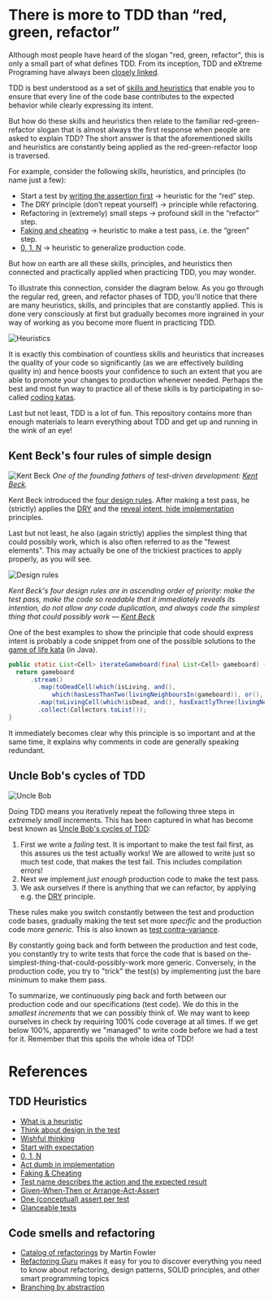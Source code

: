 # There is more to TDD than “red, green, refactor”

Although most people have heard of the slogan "red, green, refactor", 
this is only a small part of what defines TDD. From its inception, 
TDD and eXtreme Programing have always been 
[closely linked](https://www.thoughtworks.com/en-sg/insights/blog/testing/xp-tdd). 

TDD is best understood as a set of 
[skills and heuristics](https://www.qwan.eu/blog-by-tag#tag-test-driven-development) 
that enable you to ensure that every line of the code base contributes to the expected 
behavior while clearly expressing its intent.

But how do these skills and heuristics then relate to the familiar red-green-refactor 
slogan that is almost always the first response when people are asked to explain TDD? 
The short answer is that the aforementioned skills and heuristics are constantly 
being applied as the red-green-refactor loop is traversed.

For example, consider the following skills, heuristics, and principles (to name just a few):

- Start a test by [writing the assertion first](https://www.qwan.eu/2021/07/05/tdd-start-with-expectation.html) → heuristic for the “red” step.
- The DRY principle (don’t repeat yourself) → principle while refactoring.
- Refactoring in (extremely) small steps → profound skill in the “refactor” step.
- [Faking and cheating](https://www.qwan.eu/2021/07/20/tdd-faking-cheating.html) → heuristic to make a test pass, i.e. the “green” step.
- [0, 1, N](https://www.qwan.eu/2021/07/09/tdd-0-1-n.html) → heuristic to generalize production code.

But how on earth are all these skills, principles, and heuristics then connected and 
practically applied when practicing TDD, you may wonder. 

To illustrate this connection, consider the diagram below. 
As you go through the regular red, green, and refactor phases of TDD, 
you'll notice that there are many heuristics, skills, and principles 
that are constantly applied. This is done very consciously at first but 
gradually becomes more ingrained in your way of working as you become more 
fluent in practicing TDD.

![Heuristics](https://github.com/zhendrikse/tdd/raw/master/assets/heuristics.png)

It is exactly this combination of countless skills and heuristics that increases the 
quality of your code so significantly (as we are effectively building quality in) 
and hence boosts your confidence to such an extent that you are able to 
promote your changes to production whenever needed.
Perhaps the best and most fun way to practice all of these skills is by 
participating in so-called [coding katas](https://github.com/zhendrikse/tdd/wiki/Coding-Katas).

Last but not least, TDD is a lot of fun. This repository contains more than enough
materials to learn everything about TDD and get up and running
in the wink of an eye!

## Kent Beck's four rules of simple design

![Kent Beck](https://github.com/zhendrikse/tdd/blob/master/assets/kent_beck.png)
_One of the founding fathers of test-driven development: [Kent Beck](https://en.wikipedia.org/wiki/Kent_Beck)._

Kent Beck introduced the [four design rules](https://martinfowler.com/bliki/BeckDesignRules.html).
After making a test pass, he (strictly) applies the [DRY](https://en.wikipedia.org/wiki/Don%27t_repeat_yourself) 
and the [reveal intent, hide implementation](https://dev.to/codingunicorn/reveal-intent-hide-implementation-42lc) 
principles.

Last but not least, he also (again strictly) applies the simplest thing that could possibly work,
which is also often referred to as the "fewest elements". 
This may actually be one of the trickiest practices to apply properly, as you will see.

![Design rules](https://github.com/zhendrikse/tdd/blob/master/assets/design_rules.png)

_Kent Beck's four design rules are in ascending order of priority: make the test pass, make the code so readable that it immediately reveals its intention, do not allow any code duplication, and always code the simplest thing that could possibly work &mdash; [Kent Beck](https://en.wikipedia.org/wiki/Kent_Beck)_

One of the best examples to show the principle that code should express intent is probably 
a code snippet from one of the possible solutions to the
[game of life kata](https://github.com/zhendrikse/tdd/blob/master/tdd-katas/game-of-life/game-of-life-java/README.md) (in Java). 

```java
public static List<Cell> iterateGameboard(final List<Cell> gameboard) {
  return gameboard
      .stream()
        .map(toDeadCell(which(isLiving, and(), 
            which(hasLessThanTwo(livingNeighboursIn(gameboard)), or(), hasMoreThanThree(livingNeighboursIn(gameboard))))))
        .map(toLivingCell(which(isDead, and(), hasExactlyThree(livingNeighboursIn(gameboard)))))
        .collect(Collectors.toList());
}
```

It immediately becomes clear why this principle is so important and 
at the same time, it explains why comments in code are 
generally speaking redundant.

## Uncle Bob's cycles of TDD

![Uncle Bob](https://github.com/zhendrikse/tdd/blob/master/assets/uncle-bob.png)

Doing TDD means you iteratively repeat the following three steps in _extremely small_ increments.
This has been captured in what has become best known as
[Uncle Bob's cycles of TDD](https://blog.cleancoder.com/uncle-bob/2014/12/17/TheCyclesOfTDD.html):

1. First we write a _failing_ test. It is important to make the test fail first, 
   as this assures us the test actually works! We are allowed to write just so much 
   test code, that makes the test fail. This includes compilation errors!
2. Next we implement _just enough_ production code to make the test pass.
3. We ask ourselves if there is anything that we can refactor, 
   by applying e.g. the [DRY](https://en.wikipedia.org/wiki/Don%27t_repeat_yourself) principle.

These rules make you switch constantly between the test and production 
code bases, gradually making the test set more _specific_ and the 
production code more _generic_. This is also known as 
[test contra-variance](https://blog.cleancoder.com/uncle-bob/2017/10/03/TestContravariance.html).

By constantly going back and forth between the production and test code, 
you constantly try to write tests that force the code that is based
on the-simplest-thing-that-could-possibly-work more generic. 
Conversely, in the production code, you try to "trick" the test(s)
by implementing just the bare minimum to make them pass.

To summarize, we continuously ping back and forth between our production code 
and our specifications (test code). We do this in the _smallest increments_ 
that we can possibly think of. We may want to keep ourselves in check by requiring 100% 
code coverage at all times. If we get below 100%, apparently we "managed" to write code 
before we had a test for it. Remember that this spoils the whole idea of TDD!

# References

## TDD Heuristics
- [What is a heuristic](https://www.qwan.eu/2021/10/13/what-is-a-heuristic.html) 
- [Think about design in the test](https://www.qwan.eu/2021/06/28/tdd-think-about-design-in-test.html)
- [Wishful thinking](https://www.qwan.eu/2021/07/01/tdd-wishful-thinking.html)
- [Start with expectation](https://www.qwan.eu/2021/07/05/tdd-start-with-expectation.html)
- [0, 1, N](https://www.qwan.eu/2021/07/09/tdd-0-1-n.html)
- [Act dumb in implementation](https://www.qwan.eu/2021/07/12/tdd-act-dumb-in-implementation.html)
- [Faking & Cheating](https://www.qwan.eu/2021/07/20/tdd-faking-cheating.html)
- [Test name describes the action and the expected result](https://www.qwan.eu/2021/07/27/tdd-naming-tests.html)
- [Given-When-Then or Arrange-Act-Assert](https://www.qwan.eu/2021/09/02/tdd-given-when-then.html)
- [One (conceptual) assert per test](https://www.qwan.eu/2021/08/27/tdd-one-assert-per-test.html)
- [Glanceable tests](https://www.qwan.eu/2021/09/27/tdd-glanceable-tests.html)

## Code smells and refactoring
- [Catalog of refactorings](https://refactoring.com/catalog/) by Martin Fowler
- [Refactoring Guru](https://refactoring.guru/) makes it easy for you to discover everything you need to know about refactoring, design patterns, SOLID principles, and other smart programming topics
- [Branching by abstraction](https://www.martinfowler.com/bliki/BranchByAbstraction.html)
